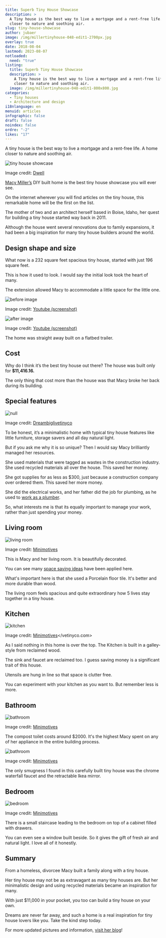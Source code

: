 ```yaml
---
title: Superb Tiny House Showcase
description: >
  A Tiny house is the best way to live a mortgage and a rent-free life. A home
  closer to nature and soothing air.
slug: tiny-house-showcase
author: jubaer
image: /img/millertinyhouse-048-edit1-2700px.jpg
overlay: true
date: 2018-08-04
lastmod: 2023-08-07
notloaded:
  need: "true"
listing:
  title: Superb Tiny House Showcase
  description: >
    A Tiny house is the best way to live a mortgage and a rent-free life. A home
    closer to nature and soothing air.
  image: /img/millertinyhouse-048-edit1-800x800.jpg
categories:
  - Tiny houses
  - Architecture and design
i18nlanguage: en
menuid: articles
infographic: false
draft: false
noindex: false
ordre: "-2"
likes: "17"
---
```

A tiny house is the best way to live a mortgage and a rent-free life. A home closer to nature and soothing air.

![tiny house showcase](/img/tiny-house-showcase.png)

<span class="figcaption">Image credit: [Dwell](https://www.dwell.com/article/tiny-house-fits-a-family</span>-in-196-square-feet-c2544e9d)

[Macy Miller’s](https://tinyhouseplans.com/macy-miller/) DIY built home is the best tiny house showcase you will ever see. 

On the internet wherever you will find articles on the tiny house, this remarkable home will be the first on the list.

The mother of two and an architect herself based in Boise, Idaho, her quest for building a tiny house started way back in 2011.

Although the house went several renovations due to family expansions, it had been a big inspiration for many tiny house builders around the world. 

## Design shape and size

What now is a 232 square feet spacious tiny house, started with just 196 square feet.

This is how it used to look. I would say the initial look took the heart of many. 

The extension allowed Macy to accommodate a little space for the little one.

![before image](/img/before.png)

<span class="figcaption">Image credit: [Youtube (screenshot)
](https://www.youtube.co</m/watch?v=_DRgLopvTyw)

![after image](/img/after.png)

<span class="figcaption">Image credit: [Youtube (screenshot)
](https://www.youtube.co</m/watch?v=_DRgLopvTyw)

The home was straight away built on a flatbed trailer.

## Cost

Why do I think it’s the best tiny house out there? The house was built only for **$11,416.16.** 


The only thing that cost more than the house was that Macy broke her back during its building.

## Special features

![null](/img/tiny-house-showcase-2.jpg)

<span class="figcaption">Image credit: [Dreambiglivetinyco
](https://www.dreambigli</vetinyco.com/blogs/featured-tiny-spaces/232-sqft-tiny-house-built-for-only-11-000-is-home-to-a-family-of-four)

To be honest, it’s a minimalistic home with typical tiny house features like little furniture, storage savers and all day natural light.

But if you ask me why it is so unique? Then I would say Macy brilliantly managed her resources. 

She used materials that were tagged as wastes in the construction industry. She used recycled materials all over the house. This saved her money. 

She got supplies for as less as $300, just because a construction company over ordered them. This saved her more money.

She did the electrical works, and her father did the job for plumbing, as he used to [work as a plumber](https://jooble.org/jobs-sponsorship-plumbers). 

So, what interests me is that its equally important to manage your work, rather than just spending your money.

## Living room

![living room](/img/livingroom.jpg)

<span class="figcaption">Image credit: [Minimotives
](http://minimotives.com</vetinyco.com>/pro-photos/)

This is Macy and her living room. It is beautifully decorated. 

You can see many [space saving ideas](https://www.tinysociety.co/articles/smart-tiny-house-storage-ideas/) have been applied here.

What's important here is that she used a Porcelain floor tile. It's better and more durable than wood.

The living room feels spacious and quite extraordinary how 5 lives stay together in a tiny house.

## Kitchen

![kitchen](/img/kitchen.jpg)

<span class="figcaption">Image credit: [Minimotives](http://minimotives.com/pro-photos/)</vetinyco.com>

As I said nothing in this home is over the top. The Kitchen is built in a galley-style from reclaimed wood.

The sink and faucet are reclaimed too. I guess saving money is a significant trait of this house. 

Utensils are hung in line so that space is clutter free.

You can experiment with your kitchen as you want to. But remember less is more.

## Bathroom

![bathroom](/img/bathroom.jpg)

<span class="figcaption">Image credit: [Minimotives](http://minimotives.com/pro-photos/)</span>

The compost toilet costs around $2000. It's the highest Macy spent on any of her appliance in the entire building process. 

![bathroom](/img/bathroom-2.jpg)

<span class="figcaption">Image credit: [Minimotives](http://minimotives.com/pro-photos/)</span>

The only smugness I found in this carefully built tiny house was the chrome waterfall faucet and the retractable Ikea mirror. 

## Bedroom

![bedroom](/img/bedroom.jpg)

<span class="figcaption">Image credit: [Minimotives](http://minimotives.com/pro-photos/)</span>

There is a small staircase leading to the bedroom on top of a cabinet filled with drawers. 

You can even see a window built beside. So it gives the gift of fresh air and natural light. I love all of it honestly.

## Summary

From a homeless, divorcee Macy built a family along with a tiny house.

Her tiny house may not be as extravagant as many tiny houses are. But her minimalistic design and using recycled materials became an inspiration for many.

With just $11,000 in your pocket, you too can build a tiny house on your own. 

Dreams are never far away, and such a home is a real inspiration for tiny house lovers like you. Take the kind step today.

For more updated pictures and information, [visit her blog](http://minimotives.com/)!